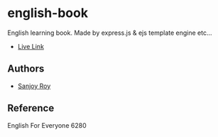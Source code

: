 # english-book
English learning book. Made by express.js &amp; ejs template engine etc...
- [Live Link](https://learn.predictuse.com/)

## Authors
- [Sanjoy Roy](https://github.com/sanjoy-git)

## Reference
English For Everyone 6280


